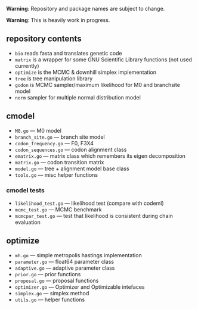 **Warning**: Repository and package names are subject to change.

**Warning**: This is heavily work in progress.


## repository contents ##
* ``bio`` reads fasta and translates genetic code
* ``matrix`` is a wrapper for some GNU Scientific Library functions (not used currently)
* ``optimize`` is the MCMC & downhill simplex implementation
* ``tree`` is tree manipulation library
* ``godon`` is MCMC sampler/maximum likelihood for M0 and branchsite model
* ``norm`` sampler for multiple normal distribution model

## cmodel ##
* ``M0.go`` — M0 model
* ``branch_site.go`` — branch site model
* ``codon_frequency.go`` — F0, F3X4
* ``codon_sequences.go`` — codon alignment class
* ``ematrix.go`` — matrix class which remembers its eigen decomposition
* ``matrix.go`` — codon transition matrix
* ``model.go`` — tree + alignment model base class
* ``tools.go`` — misc helper functions

### cmodel tests ###
* ``likelihood_test.go`` — likelihood test (compare with codeml)
* ``mcmc_test.go`` — MCMC benchmark
* ``mcmcpar_test.go`` — test that likelihood is consistent during chain evaluation

## optimize ##
* ``mh.go`` — simple metropolis hastings implementation
* ``parameter.go`` — float64 parameter class
* ``adaptive.go`` — adaptive parameter class
* ``prior.go`` — prior functions
* ``proposal.go`` — proposal functions
* ``optimizer.go`` — Optimizer and Optimizable intefaces
* ``simplex.go`` — simplex method
* ``utils.go`` — helper functions
